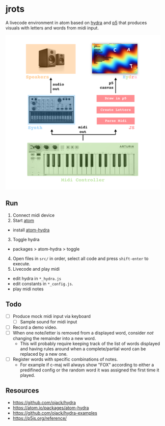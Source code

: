 # jrots

A livecode environment in atom based on [hydra](https://github.com/ojack/hydra) and [p5](https://p5js.org/) that produces visuals with letters and words from midi input.

![example](assets/images/diagram-01.png)

## Run

1. Connect midi device
2. Start [atom](https://atom.io/)
 - install [atom-hydra](https://atom.io/packages/atom-hydra)
3. Toggle hydra
 - packages > atom-hydra > toggle
4. Open files in `src/` in order, select all code and press `shift-enter` to execute.
5. Livecode and play midi
 - edit hydra in `*_hydra.js`
 - edit constants in `*_config.js`.
 - play midi notes

## Todo

- [ ] Produce mock midi input via keyboard
  - [ ] Sample sound for midi input
- [ ] Record a demo video.
- [ ] When one note/letter is removed from a displayed word, consider *not* changing the remainder into a new word.
  - This will probably require keeping track of the list of words displayed and having rules around when a complete/partial word can be replaced by a new one.
- [ ] Register words with specific combinations of notes.
  - For example if c-maj will always show "FOX" according to either a predifined config or the random word it was assigned the first time it played.

## Resources

- https://github.com/ojack/hydra
- https://atom.io/packages/atom-hydra
- https://github.com/ojack/hydra-examples
- https://p5js.org/reference/
